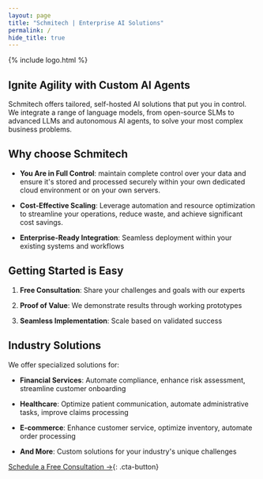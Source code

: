```yaml
---
layout: page
title: "Schmitech | Enterprise AI Solutions"
permalink: /
hide_title: true
---
```


{% include logo.html %}

## Ignite Agility with Custom AI Agents

Schmitech offers tailored, self-hosted AI solutions that put you in control. We integrate a range of language models, from open-source SLMs to advanced LLMs and autonomous AI agents, to solve your most complex business problems.

## Why choose Schmitech

- **You Are in Full Control**: maintain complete control over your data and ensure it's stored and processed securely within your own dedicated cloud environment or on your own servers.
  
- **Cost-Effective Scaling**: Leverage automation and resource optimization to streamline your operations, reduce waste, and achieve significant cost savings.
    
- **Enterprise-Ready Integration**: Seamless deployment within your existing systems and workflows

## Getting Started is Easy

1. **Free Consultation**: Share your challenges and goals with our experts
   
2. **Proof of Value**: We demonstrate results through working prototypes
   
3. **Seamless Implementation**: Scale based on validated success

## Industry Solutions

We offer specialized solutions for:

- **Financial Services**: Automate compliance, enhance risk assessment, streamline customer onboarding
  
- **Healthcare**: Optimize patient communication, automate administrative tasks, improve claims processing
  
- **E-commerce**: Enhance customer service, optimize inventory, automate order processing
  
- **And More**: Custom solutions for your industry's unique challenges


[Schedule a Free Consultation →](/contact){: .cta-button}